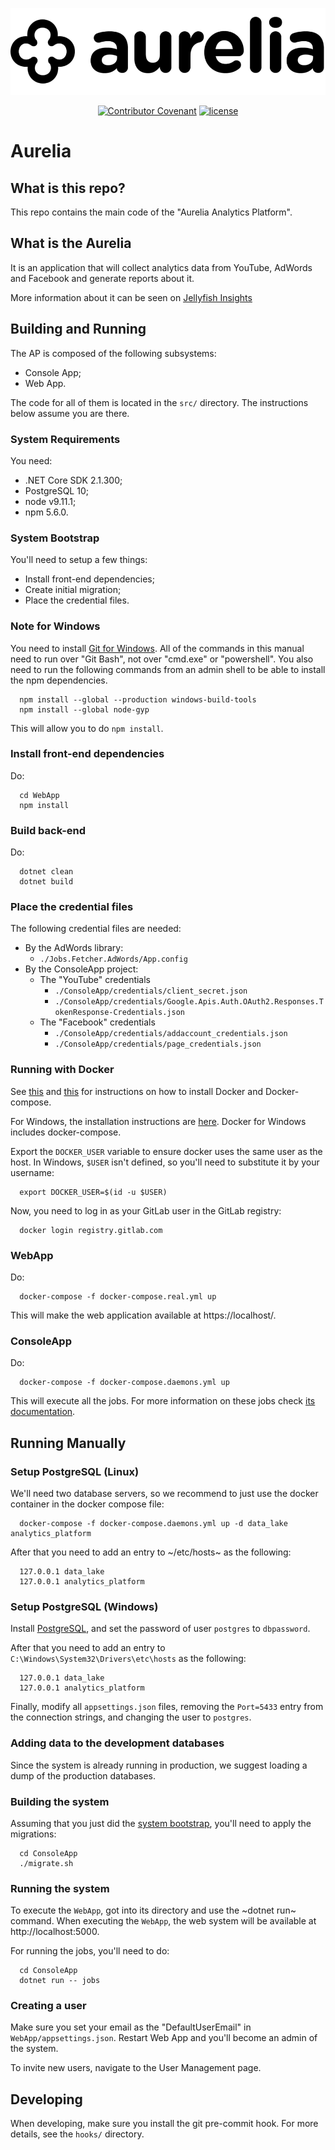 <div align="center">

![Aurelia Logo](./assets/aurelia_logo.png)

[![Contributor Covenant](https://img.shields.io/badge/Contributor%20Covenant-v2.0%20adopted-ff69b4.svg)](code_of_conduct.md)
[![license](https://img.shields.io/badge/license-Apache%202-blue)](License.txt)

</div>

# Aurelia

## What is this repo?

  This repo contains the main code of the "Aurelia Analytics Platform".

## What is the Aurelia

  It is an application that will collect analytics data from YouTube, AdWords
  and Facebook and generate reports about it.

  More information about it can be seen on [Jellyfish Insights](http://jellyfishinsights.com/)

## Building and Running

  The AP is composed of the following subsystems:
  - Console App;
  - Web App.

  The code for all of them is located in the `src/` directory. The instructions
  below assume you are there.

### System Requirements

You need:
  - .NET Core SDK 2.1.300;
  - PostgreSQL 10;
  - node v9.11.1;
  - npm 5.6.0.

### System Bootstrap

  You'll need to setup a few things:
  - Install front-end dependencies;
  - Create initial migration;
  - Place the credential files.

### Note for Windows

  You need to install [Git for Windows](https://git-scm.com/download/win). All of the commands in this
  manual need to run over "Git Bash", not over "cmd.exe" or "powershell".
  You also need to run the following commands from an admin shell to be able
  to install the npm dependencies.
  ``` shell
    npm install --global --production windows-build-tools
    npm install --global node-gyp
  ```
  This will allow you to do `npm install`.

### Install front-end dependencies

Do:
```shell
  cd WebApp
  npm install
```

### Build back-end

Do:
```shell
  dotnet clean
  dotnet build
```

### Place the credential files

The following credential files are needed:
  - By the AdWords library:
    - `./Jobs.Fetcher.AdWords/App.config`
  - By the ConsoleApp project:
    - The "YouTube" credentials
      - `./ConsoleApp/credentials/client_secret.json`
      - `./ConsoleApp/credentials/Google.Apis.Auth.OAuth2.Responses.TokenResponse-Credentials.json`
    - The "Facebook" credentials
      - `./ConsoleApp/credentials/addaccount_credentials.json`
      - `./ConsoleApp/credentials/page_credentials.json`

### Running with Docker

  See [this](https://docs.docker.com/install/linux/docker-ce/ubuntu/) and [this](https://github.com/docker/compose/releases) for instructions on how to install Docker and
  Docker-compose.

  For Windows, the installation instructions are [here](https://docs.docker.com/docker-for-windows/install/). Docker for
  Windows includes docker-compose.

  Export the `DOCKER_USER` variable to ensure docker uses the same
  user as the host. In Windows, `$USER` isn't defined, so you'll need
  to substitute it by your username:
  ```shell
    export DOCKER_USER=$(id -u $USER)
  ```

  Now, you need to log in as your GitLab user in the GitLab registry:
  ```shell
    docker login registry.gitlab.com
  ```

### WebApp

  Do:
  ```shell
    docker-compose -f docker-compose.real.yml up
  ```

  This will make the web application available at https://localhost/.

### ConsoleApp

  Do:
  ```shell
    docker-compose -f docker-compose.daemons.yml up
  ```

  This will execute all the jobs. For more information on these jobs check
  [its documentation](./src/README.org#jobs).

## Running Manually

### Setup PostgreSQL (Linux)

We'll need two database servers, so we recommend to just use the
docker container in the docker compose file:
```shell
  docker-compose -f docker-compose.daemons.yml up -d data_lake analytics_platform
```
After that you need to add an entry to ~/etc/hosts~ as the
following:
```shell
  127.0.0.1 data_lake
  127.0.0.1 analytics_platform
```

### Setup PostgreSQL (Windows)

  Install [PostgreSQL](https://www.postgresql.org/download/windows/), and set the password of user `postgres`
  to `dbpassword`.

  After that you need to add an entry to
  `C:\Windows\System32\Drivers\etc\hosts` as the following:
  ```
    127.0.0.1 data_lake
    127.0.0.1 analytics_platform
  ```

  Finally, modify all `appsettings.json` files, removing the `Port=5433`
  entry from the connection strings, and changing the user to `postgres`.

### Adding data to the development databases

  Since the system is already running in production, we suggest loading
  a dump of the production databases.

### Building the system

  Assuming that you just did the [system bootstrap](#system-bootstrap),
  you'll need to apply the migrations:
  ```shell
    cd ConsoleApp
    ./migrate.sh
  ```

### Running the system

  To execute the `WebApp`, got into its directory and use the ~dotnet run~
  command.  When executing the `WebApp`, the web system will be available
  at http://localhost:5000.

  For running the jobs, you'll need to do:
  ```shell
    cd ConsoleApp
    dotnet run -- jobs
  ```

### Creating a user

  Make sure you set your email as the "DefaultUserEmail" in
  `WebApp/appsettings.json`. Restart Web App and you'll become
  an admin of the system.

  To invite new users, navigate to the User Management page.

## Developing

When developing, make sure you install the git pre-commit hook. For more
details, see the `hooks/` directory.
